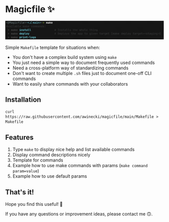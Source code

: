 # Magicfile ✨

![screenshot](./screenshot.png)

Simple `Makefile` template for situations when:
- You don't have a complex build system using `make`
- You just need a simple way to document frequently used commands
- Need a cross-platform way of standardizing commands
- Don't want to create multiple `.sh` files just to document one-off CLI commands
- Want to easily share commands with your collaborators

## Installation

```
curl https://raw.githubusercontent.com/awinecki/magicfile/main/Makefile > Makefile
```

## Features

1. Type `make` to display nice help and list available commands
2. Display command descriptions nicely
3. Template for commands
4. Example how to use make commands with params (`make command param=value`)
5. Example how to use default params

## That's it!

Hope you find this useful! 🙌

If you have any questions or improvement ideas, please contact me 🙃.
